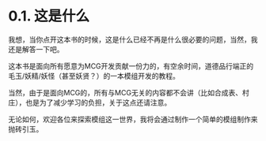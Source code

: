 # 0.1. 这是什么
我想，当你点开这本书的时候，这是什么已经不再是什么很必要的问题，当然，我还是解答一下吧。 

这本书是面向所有愿意为MCG开发贡献一份力的，有空余时间，道德品行端正的毛玉/妖精/妖怪（甚至妖贤？）的一本模组开发的教程。

当然，由于是面向MCG的，所有与MCG无关的内容都不会讲（比如合成表、村庄），也是为了减少学习的负担，关于这点还请注意。

无论如何，欢迎各位来探索模组这一世界，我将会通过制作一个简单的模组制作来抛砖引玉。